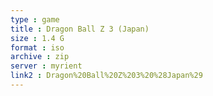 ```yaml
---
type : game
title : Dragon Ball Z 3 (Japan)
size : 1.4 G
format : iso
archive : zip
server : myrient
link2 : Dragon%20Ball%20Z%203%20%28Japan%29
---
```

